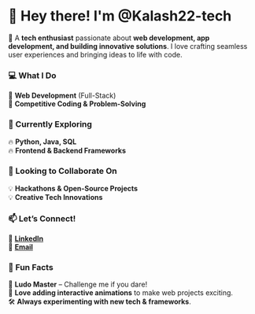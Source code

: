 

# 👋 Hey there! I'm **@Kalash22-tech**  

🚀 A **tech enthusiast** passionate about **web development, app development, and building innovative solutions**. I love crafting seamless user experiences and bringing ideas to life with code.  

### 💻 What I Do  
🔹 **Web Development** (Full-Stack)   
🔹 **Competitive Coding & Problem-Solving**  

### 🌱 Currently Exploring  
🔥 **Python, Java, SQL**  
🔥 **Frontend & Backend Frameworks**  

### 🚀 Looking to Collaborate On  
💡 **Hackathons & Open-Source Projects**  
💡 **Creative Tech Innovations**  

### 📫 Let’s Connect!  
🔗 **[LinkedIn](https://www.linkedin.com/in/kalashsingh-solanke-aa89a920b)**  
📧 **[Email](mailto:kalash9100@gmail.com)**  

### 🎯 Fun Facts  
🎲 **Ludo Master** – Challenge me if you dare!  
🎨 **Love adding interactive animations** to make web projects exciting.  
🛠 **Always experimenting with new tech & frameworks**.  
